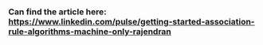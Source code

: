 ### Can find the article here: https://www.linkedin.com/pulse/getting-started-association-rule-algorithms-machine-only-rajendran

